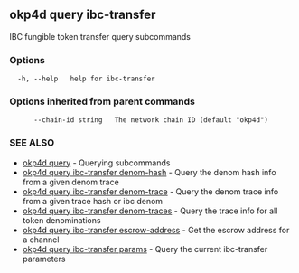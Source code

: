 ## okp4d query ibc-transfer

IBC fungible token transfer query subcommands

### Options

```
  -h, --help   help for ibc-transfer
```

### Options inherited from parent commands

```
      --chain-id string   The network chain ID (default "okp4d")
```

### SEE ALSO

* [okp4d query](okp4d_query.md)	 - Querying subcommands
* [okp4d query ibc-transfer denom-hash](okp4d_query_ibc-transfer_denom-hash.md)	 - Query the denom hash info from a given denom trace
* [okp4d query ibc-transfer denom-trace](okp4d_query_ibc-transfer_denom-trace.md)	 - Query the denom trace info from a given trace hash or ibc denom
* [okp4d query ibc-transfer denom-traces](okp4d_query_ibc-transfer_denom-traces.md)	 - Query the trace info for all token denominations
* [okp4d query ibc-transfer escrow-address](okp4d_query_ibc-transfer_escrow-address.md)	 - Get the escrow address for a channel
* [okp4d query ibc-transfer params](okp4d_query_ibc-transfer_params.md)	 - Query the current ibc-transfer parameters

